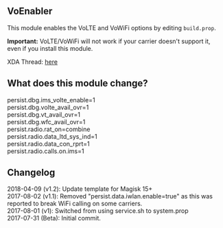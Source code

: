 ## VoEnabler
This module enables the VoLTE and VoWiFi options by editing `build.prop`.

**Important:** VoLTE/VoWiFi will not work if your carrier doesn't support it, even if you install this module.

XDA Thread: [here](https://forum.xda-developers.com/apps/magisk/module-v4-volte-enabler-t3649613)

## What does this module change?
persist.dbg.ims_volte_enable=1 
<br>persist.dbg.volte_avail_ovr=1 
<br>persist.dbg.vt_avail_ovr=1
<br>persist.dbg.wfc_avail_ovr=1
<br>persist.radio.rat_on=combine
<br>persist.radio.data_ltd_sys_ind=1
<br>persist.radio.data_con_rprt=1
<br>persist.radio.calls.on.ims=1

## Changelog
2018-04-09 (v1.2): Update template for Magisk 15+
<br>2017-08-02 (v1.1): Removed "persist.data.iwlan.enable=true" as this was reported to break WiFi calling on some carriers.
<br>2017-08-01 (v1): Switched from using service.sh to system.prop
<br>2017-07-31 (Beta): Initial commit.
